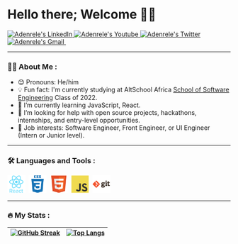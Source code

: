 # Hello there; Welcome 👋🏾

<div id="badges">
  <a href="your-linkedin-URL">
    <img src="https://img.shields.io/badge/LinkedIn-blue?style=for-the-badge&logo=linkedin&logoColor=white" alt="Adenrele's LinkedIn"/>
  </a>
  <a href="your-youtube-URL">
    <img src="https://img.shields.io/badge/YouTube-red?style=for-the-badge&logo=youtube&logoColor=white" alt="Adenrele's Youtube"/>
  </a>
  <a href="your-twitter-URL">
    <img src="https://img.shields.io/badge/Twitter-blue?style=for-the-badge&logo=twitter&logoColor=white" alt="Adenrele's Twitter"/>
  </a>
  <a href="mailto:kofoworola.onikosi@gmail.com?subject="subject text">
    <img src="https://img.shields.io/badge/Gmail-red?style=for-the-badge&logo=gmail&logoColor=white" alt="Adenrele's Gmail"/>
  </a>
  <img src="https://komarev.com/ghpvc/?username=adenreleonikosi&style=flat-square&color=orange" alt=""/>
</div>

---

### :man_technologist: About Me :
- 😊 Pronouns: He/him
- 💡 Fun fact: I'm currently studying at AltSchool Africa [School of Software Engineering](https://altschoolafrica.com/schools/engineering) Class of 2022.
- 🌱 I’m currently learning JavaScript, React.
- 📝 I’m looking for help with open source projects, hackathons, internships, and entry-level opportunities.
- 💼 Job interests: Software Engineer, Front Engineer, or UI Engineer (Intern or Junior level).

---
### :hammer_and_wrench: Languages and Tools :
<div>
  <img src="https://github.com/devicons/devicon/blob/master/icons/react/react-original-wordmark.svg" title="React" alt="React" width="40" height="40"/>&nbsp;
  <img src="https://github.com/devicons/devicon/blob/master/icons/css3/css3-plain-wordmark.svg"  title="CSS3" alt="CSS" width="40" height="40"/>&nbsp;
  <img src="https://github.com/devicons/devicon/blob/master/icons/html5/html5-original.svg" title="HTML5" alt="HTML" width="40" height="40"/>&nbsp;
  <img src="https://github.com/devicons/devicon/blob/master/icons/javascript/javascript-original.svg" title="JavaScript" alt="JavaScript" width="40" height="40"/>&nbsp;
  <img src="https://github.com/devicons/devicon/blob/master/icons/git/git-original-wordmark.svg" title="Git" **alt="Git" width="40" height="40"/>
</div>

---
### :fire: My Stats :
| [![GitHub Streak](https://github-readme-streak-stats.herokuapp.com/?user=adenreleonikosi&theme=highcontrast)](https://git.io/streak-stats)| [![Top Langs](https://github-readme-stats.vercel.app/api/top-langs/?username=adenreleonikosi&layout=compact&theme=vision-friendly-dark)](https://github.com/anuraghazra/github-readme-stats) |
| ------------- | ------------- |
